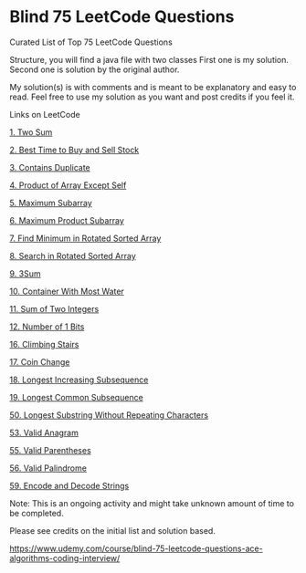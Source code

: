 # Blind 75 LeetCode Questions
Curated List of Top 75 LeetCode Questions

Structure, you will find a java file with two classes
First one is my solution.
Second one is solution by the original author.

My solution(s) is with comments and is meant to be explanatory and easy to read.
Feel free to use my solution as you want and post credits if you feel it.

Links on LeetCode

[1. Two Sum](https://leetcode.com/problems/two-sum/)
 
[2. Best Time to Buy and Sell Stock](https://leetcode.com/problems/best-time-to-buy-and-sell-stock/description/)

[3. Contains Duplicate](https://leetcode.com/problems/contains-duplicate/description/)

[4. Product of Array Except Self](https://leetcode.com/problems/product-of-array-except-self/description/)

[5. Maximum Subarray](https://leetcode.com/problems/maximum-subarray/)

[6. Maximum Product Subarray](https://leetcode.com/problems/maximum-product-subarray/description/)

[7. Find Minimum in Rotated Sorted Array](https://leetcode.com/problems/find-minimum-in-rotated-sorted-array/description/)

[8. Search in Rotated Sorted Array](https://leetcode.com/problems/search-in-rotated-sorted-array/)

[9. 3Sum](https://leetcode.com/problems/3sum/description/)

[10. Container With Most Water](https://leetcode.com/problems/container-with-most-water/description/)

[11. Sum of Two Integers](https://leetcode.com/problems/sum-of-two-integers/description/)

[12. Number of 1 Bits](https://leetcode.com/problems/number-of-1-bits/description/)

[16. Climbing Stairs](https://leetcode.com/problems/climbing-stairs/description/)

[17. Coin Change](https://leetcode.com/problems/coin-change/description/)

[18. Longest Increasing Subsequence](https://leetcode.com/problems/longest-increasing-subsequence/)

[19. Longest Common Subsequence](https://leetcode.com/problems/longest-common-subsequence/)

[50. Longest Substring Without Repeating Characters](https://leetcode.com/problems/longest-substring-without-repeating-characters/)

[53. Valid Anagram](https://leetcode.com/problems/valid-anagram/description/)

[55. Valid Parentheses](https://leetcode.com/problems/valid-parentheses/)

[56. Valid Palindrome](https://leetcode.com/problems/valid-palindrome/description/)

[59. Encode and Decode Strings](https://www.lintcode.com/problem/659/description)

Note: This is an ongoing activity and might take unknown amount of time to be completed.

Please see credits on the initial list and solution based.

https://www.udemy.com/course/blind-75-leetcode-questions-ace-algorithms-coding-interview/
